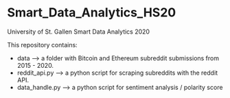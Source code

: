 # Smart_Data_Analytics_HS20
University of  St. Gallen
Smart Data Analytics 2020

This repository contains:
- data           --> a folder with Bitcoin and Ethereum subreddit submissions from 2015 - 2020.
- reddit_api.py  --> a python script for scraping subreddits with the reddit API.
- data_handle.py --> a python script for sentiment analysis / polarity score
